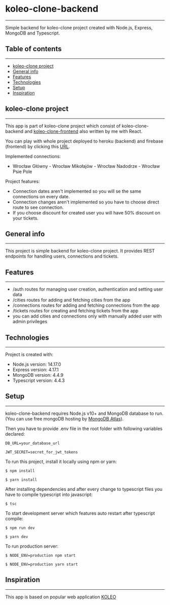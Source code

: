 # koleo-clone-backend
---
Simple backend for koleo-clone project created with Node.js, Express, MongoDB and Typescript.

## Table of contents
---
* [koleo-clone project](#koleo-clone)
* [General info](#general-info)
* [Features](#features)
* [Technologies](#technologies)
* [Setup](#setup)
* [Inspiration](#inspiration)

## koleo-clone project
---
This app is part of koleo-clone project which consist of koleo-clone-backend and [koleo-clone-frontend](https://github.com/marolis1239/koleo-clone-frontend) also written by me with React.

You can play with whole project deployed to heroku (backend) and firebase (frontend) by clicking this [URL](https://koleo-clone.web.app/).

Implemented connections:
* Wrocław Główny - Wrocław Mikołajów - Wrocław Nadodrze - Wrocław Psie Pole

Project features:
* Connection dates aren't implemented so you will se the same connections on every date.
* Connection changes aren't implemented so you have to choose direct route to see connection.
* If you choose discount for created user you will have 50% discount on your tickets.

## General info
---
This project is simple backend for koleo-clone project. It provides REST endpoints for handling users, connections and tickets.

## Features
---
* /auth routes for managing user creation, authentication and setting user data
* /cities routes for adding and fetching cities from the app
* /connections routes for adding and fetching connections from the app
* /tickets routes for creating and fetching tickets from the app
* you can add cities and connections only with manually added user with admin privileges
	
## Technologies
---
Project is created with:
* Node.js version: 14.17.0
* Express version: 4.17.1
* MongoDB version: 4.4.9
* Typescript version: 4.4.3
	
## Setup
---
koleo-clone-backend requires Node.js v10+ and MongoDB database to run.
(You can use free mongoDB hosting by [MongoDB Atlas](https://www.mongodb.com/cloud/atlas)).

Then you have to provide .env file in the root folder with following variables declared:
```
DB_URL=your_database_url

JWT_SECRET=secret_for_jwt_tokens
```

To run this project, install it locally using npm or yarn:

```
$ npm install
```
```
$ yarn install
```

After installing dependencies and after every change to typescript files you have to compile typescript into javascript:

```
$ tsc
```

To start development server which features auto restart after typescript compile:

```
$ npm run dev
```
```
$ yarn dev
```

To run production server:

```
$ NODE_ENV=production npm start
```
```
$ NODE_ENV=production yarn start
```

## Inspiration
---
This app is based on popular web application [KOLEO](https://koleo.pl/)


